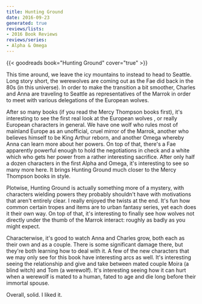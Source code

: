 ```yaml
---
title: Hunting Ground
date: 2016-09-23
generated: true
reviews/lists:
- 2016 Book Reviews
reviews/series:
- Alpha & Omega
---
```

{{< goodreads book="Hunting Ground" cover="true" >}}

This time around, we leave the icy mountains to instead to head to Seattle. Long story short, the werewolves are coming out as the Fae did back in the 80s (in this universe). In order to make the transition a bit smoother, Charles and Anna are traveling to Seattle as representatives of the Marrok in order to meet with various delegations of the European wolves.  

After so many books (if you read the Mercy Thompson books first), it's interesting to see the first real look at the European wolves , or really European characters in general. We have one wolf who rules most of mainland Europe as an unofficial, cruel mirror of the Marrok, another who believes himself to be King Arthur reborn, and another Omega whereby Anna can learn more about her powers. On top of that, there's a Fae apparently powerful enough to hold the negotiations in check and a white which who gets her power from a rather interesting sacrifice. After only half a dozen characters in the first Alpha and Omega, it's interesting to see so many more here. It brings Hunting Ground much closer to the Mercy Thompson books in style.  

<!--more-->

Plotwise, Hunting Ground is actually something more of a mystery, with characters wielding powers they probably shouldn't have with motivations that aren't entirely clear. I really enjoyed the twists at the end. It's fun how common certain tropes and items are to urban fantasy series, yet each does it their own way. On top of that, it's interesting to finally see how wolves not directly under the thumb of the Marrok interact: roughly as badly as you might expect.  

Characterwise, it's good to watch Anna and Charles grow, both each as their own and as a couple. There is some significant damage there, but they're both learning how to deal with it. A few of the new characters that we may only see for this book have interesting arcs as well. It's interesting seeing the relationship and give and take between mated couple Moira (a blind witch) and Tom (a werewolf). It's interesting seeing how it can hurt when a werewolf is mated to a human, fated to age and die long before their immortal spouse.  

Overall, solid. I liked it.


